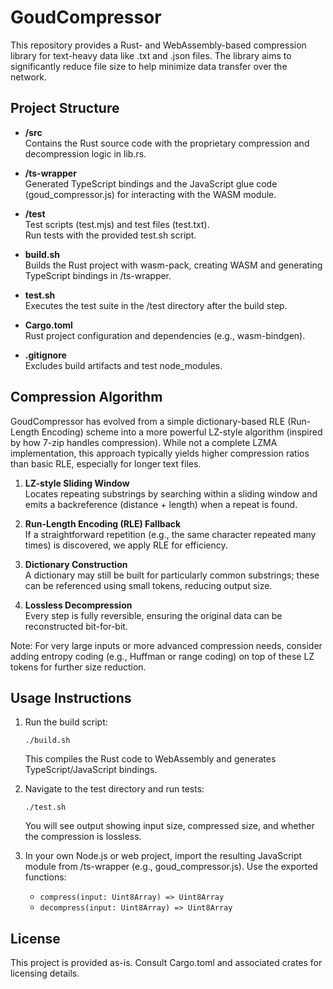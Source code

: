 # GoudCompressor

This repository provides a Rust- and WebAssembly-based compression library for text-heavy data like .txt and .json files. The library aims to significantly reduce file size to help minimize data transfer over the network.


## Project Structure

- **/src**  
  Contains the Rust source code with the proprietary compression and decompression logic in lib.rs.

- **/ts-wrapper**  
  Generated TypeScript bindings and the JavaScript glue code (goud_compressor.js) for interacting with the WASM module.

- **/test**  
  Test scripts (test.mjs) and test files (test.txt).  
  Run tests with the provided test.sh script.

- **build.sh**  
  Builds the Rust project with wasm-pack, creating WASM and generating TypeScript bindings in /ts-wrapper.

- **test.sh**  
  Executes the test suite in the /test directory after the build step.

- **Cargo.toml**  
  Rust project configuration and dependencies (e.g., wasm-bindgen).

- **.gitignore**  
  Excludes build artifacts and test node_modules.

## Compression Algorithm

GoudCompressor has evolved from a simple dictionary-based RLE (Run-Length Encoding) scheme into a more powerful LZ-style algorithm (inspired by how 7-zip handles compression). While not a complete LZMA implementation, this approach typically yields higher compression ratios than basic RLE, especially for longer text files.

1. **LZ-style Sliding Window**  
    Locates repeating substrings by searching within a sliding window and emits a backreference (distance + length) when a repeat is found.

2. **Run-Length Encoding (RLE) Fallback**  
    If a straightforward repetition (e.g., the same character repeated many times) is discovered, we apply RLE for efficiency.

3. **Dictionary Construction**  
    A dictionary may still be built for particularly common substrings; these can be referenced using small tokens, reducing output size.

4. **Lossless Decompression**  
    Every step is fully reversible, ensuring the original data can be reconstructed bit-for-bit.

Note: For very large inputs or more advanced compression needs, consider adding entropy coding (e.g., Huffman or range coding) on top of these LZ tokens for further size reduction.

## Usage Instructions

1. Run the build script:  
   ```
   ./build.sh
   ```
   This compiles the Rust code to WebAssembly and generates TypeScript/JavaScript bindings.

2. Navigate to the test directory and run tests:  
   ```
   ./test.sh
   ```
   You will see output showing input size, compressed size, and whether the compression is lossless.

3. In your own Node.js or web project, import the resulting JavaScript module from /ts-wrapper (e.g., goud_compressor.js). Use the exported functions:
   - `compress(input: Uint8Array) => Uint8Array`
   - `decompress(input: Uint8Array) => Uint8Array`

## License

This project is provided as-is. Consult Cargo.toml and associated crates for licensing details.
